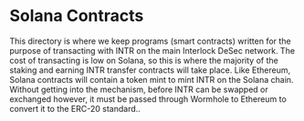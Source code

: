 # Solana Contracts

This directory is where we keep programs (smart contracts) written for the purpose of transacting with INTR on the main Interlock DeSec network. The cost of transacting is low on Solana, so this is where the majority of the staking and earning INTR transfer contracts will take place. Like Ethereum, Solana contracts will contain a token mint to mint INTR on the Solana chain. Without getting into the mechanism, before INTR can be swapped or exchanged however, it must be passed through Wormhole to Ethereum to convert it to the ERC-20 standard..
